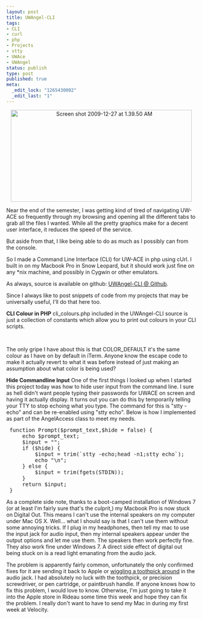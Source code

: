 ```yaml
--- 
layout: post
title: UWAngel-CLI
tags: 
- CLI
- curl
- php
- Projects
- stty
- UWAce
- UWAngel
status: publish
type: post
published: true
meta: 
  _edit_lock: "1265430002"
  _edit_last: "1"
---
```

<div style='text-align:center'><img src="http://jamie-wong.com/wordpress/wp-content/uploads/2009/12/Screen-shot-2009-12-27-at-1.39.50-AM.png" alt="Screen shot 2009-12-27 at 1.39.50 AM" title="Screen shot 2009-12-27 at 1.39.50 AM" width="480" height="244" class="alignnone size-full wp-image-132" /></div>

Near the end of the semester, I was getting kind of tired of navigating UW-ACE so frequently through my browsing and opening all the different tabs to grab all the files I wanted. While all the pretty graphics make for a decent user interface, it reduces the speed of the service. 

But aside from that, I like being able to do as much as I possibly can from the console.

So I made a Command Line Interface (CLI) for UW-ACE in php using cUrl. I built in on my Macbook Pro in Snow Leopard, but it should work just fine on any *nix machine, and possibly in Cygwin or other emulators. 

As always, source is available on github: <a href="http://github.com/phleet/UWAngel-CLI">UWAngel-CLI @ Github</a>.

Since I always like to post snippets of code from my projects that may be universally useful, I'll do that here too.

<strong>CLI Colour in PHP</strong>
cli_colours.php included in the UWAngel-CLI source is just a collection of constants which allow you to print out colours in your CLI scripts.
<pre lang='php'>
<?
$COLOR_BLACK = "\033[0;30m";
$COLOR_DARKGRAY = "\033[1;30m";
$COLOR_BLUE = "\033[0;34m";
$COLOR_LIGHTBLUE = "\033[1;34m";
$COLOR_GREEN = "\033[0;32m";
$COLOR_LIGHTGREEN = "\033[1;32m";
$COLOR_CYAN = "\033[0;36m";
$COLOR_LIGHTCYAN = "\033[1;36m";
$COLOR_RED = "\033[0;31m";
$COLOR_LIGHTRED = "\033[1;31m";
$COLOR_PURPLE = "\033[0;35m";
$COLOR_LIGHTPURPLE = "\033[1;35m";
$COLOR_BROWN = "\033[0;33m";
$COLOR_YELLOW = "\033[1;33m";
$COLOR_LIGHTGRAY = "\033[0;37m";
$COLOR_WHITE = "\033[1;37m";
$COLOR_DEFAULT = "\033[0;37m";

echo <<< EOT
One fish, 
two fish, 
{$COLOR_RED}red{$COLOR_DEFAULT} fish, 
{$COLOR_BLUE}blue{$COLOR_DEFAULT} fish.

EOT;
?>
</pre>
The only gripe I have about this is that COLOR_DEFAULT it's the same colour as I have on by default in iTerm. Anyone know the escape code to make it actually revert to what it was before instead of just making an assumption about what color is being used?

<strong>Hide Commandline Input</strong>
One of the first things I looked up when I started this project today was how to hide user input from the command line. I sure as hell didn't want people typing their passwords for UWACE on screen and having it actually display.
It turns out you can do this by temporarily telling your TTY to stop echoing what you type. The command for this is "stty -echo" and can be re-enabled using "stty echo". Below is how I implemented as part of the AngelAccess class to meet my needs.

<pre lang='php'>
 function Prompt($prompt_text,$hide = false) {
     echo $prompt_text;
     $input = "";
     if ($hide) {
         $input = trim(`stty -echo;head -n1;stty echo`);
         echo "\n";
     } else {
         $input = trim(fgets(STDIN));
     }
     return $input;
 }
</pre>

As a complete side note, thanks to a boot-camped installation of Windows 7 (or at least I'm fairly sure that's the culprit,) my Macbook Pro is now stuck on Digital Out. This means I can't use the internal speakers on my computer under Mac OS X. Well... what I should say is that I can't use them without some annoying tricks. If I plug in my headphones, then tell my mac to use the input jack for audio input, then my internal speakers appear under the output options and let me use them. The speakers then work perfectly fine. They also work fine under Windows 7. A direct side effect of digital out being stuck on is a read light emanating from the audio jack. 

The problem is apparently fairly common, unfortunately the only confirmed fixes for it are sending it back to Apple or <a href="http://forums.macrumors.com/showthread.php?t=239287">wiggling a toothpick around</a> in the audio jack. I had absolutely no luck with the toothpick, or precision screwdriver, or pen cartridge, or paintbrush handle. If anyone knows how to fix this problem, I would love to know. Otherwise, I'm just going to take it into the Apple store in Rideau some time this week and hope they can fix the problem. I really don't want to have to send my Mac in during my first week at Velocity.
